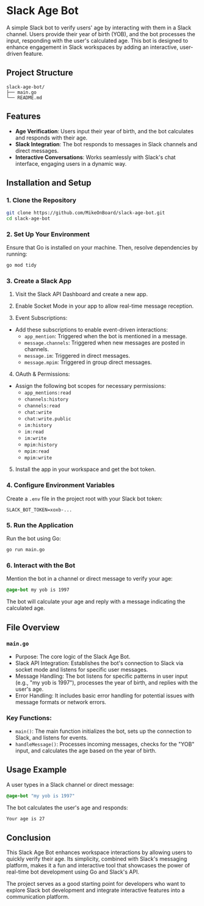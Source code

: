 # **Slack Age Bot**
A simple Slack bot to verify users' age by interacting with them in a Slack channel. Users provide their year of birth (YOB), and the bot processes the input, responding with the user's calculated age. This bot is designed to enhance engagement in Slack workspaces by adding an interactive, user-driven feature.

## **Project Structure**
```
slack-age-bot/
├── main.go
└── README.md
```
## **Features**
- **Age Verification**: Users input their year of birth, and the bot calculates and responds with their age.
- **Slack Integration**: The bot responds to messages in Slack channels and direct messages.
- **Interactive Conversations**: Works seamlessly with Slack's chat interface, engaging users in a dynamic way.
## **Installation and Setup**
### **1. Clone the Repository**
```bash
git clone https://github.com/MikeOnBoard/slack-age-bot.git
cd slack-age-bot
```
### **2. Set Up Your Environment**
Ensure that Go is installed on your machine. Then, resolve dependencies by running:
```bash
go mod tidy
```
### **3. Create a Slack App**
1. Visit the Slack API Dashboard and create a new app.

2. Enable Socket Mode in your app to allow real-time message reception.

3. Event Subscriptions:

- Add these subscriptions to enable event-driven interactions:
  - ``app_mention``: Triggered when the bot is mentioned in a message.
  - ``message.channels``: Triggered when new messages are posted in channels.
  - ``message.im``: Triggered in direct messages.
  - ``message.mpim``: Triggered in group direct messages.
4. OAuth & Permissions:

- Assign the following bot scopes for necessary permissions:
  - ``app_mentions:read``
  - ``channels:history``
  - ``channels:read``
  - ``chat:write``
  - ``chat:write.public``
  - ``im:history``
  - ``im:read``
  - ``im:write``
  - ``mpim:history``
  - ``mpim:read``
  - ``mpim:write``
5. Install the app in your workspace and get the bot token.

### **4. Configure Environment Variables**
Create a ``.env`` file in the project root with your Slack bot token:

```
SLACK_BOT_TOKEN=xoxb-...
```
### **5. Run the Applicatio**n
Run the bot using Go:

```bash
go run main.go
```
### 6. **Interact with the Bot**
Mention the bot in a channel or direct message to verify your age:

```css
@age-bot my yob is 1997
```
The bot will calculate your age and reply with a message indicating the calculated age.

## **File Overview**
### **``main.go``**
- Purpose: The core logic of the Slack Age Bot.
- Slack API Integration: Establishes the bot's connection to Slack via socket mode and listens for specific user messages.
- Message Handling: The bot listens for specific patterns in user input (e.g., "my yob is 1997"), processes the year of birth, and replies with the user's age.
- Error Handling: It includes basic error handling for potential issues with message formats or network errors.
### **Key Functions**:
- ``main()``: The main function initializes the bot, sets up the connection to Slack, and listens for events.
- ``handleMessage()``: Processes incoming messages, checks for the "YOB" input, and calculates the age based on the year of birth.
## **Usage Example**
A user types in a Slack channel or direct message:
```css
@age-bot "my yob is 1997"
```
The bot calculates the user's age and responds:
```css
Your age is 27
```
## **Conclusion**
This Slack Age Bot enhances workspace interactions by allowing users to quickly verify their age. Its simplicity, combined with Slack's messaging platform, makes it a fun and interactive tool that showcases the power of real-time bot development using Go and Slack's API.

The project serves as a good starting point for developers who want to explore Slack bot development and integrate interactive features into a communication platform.